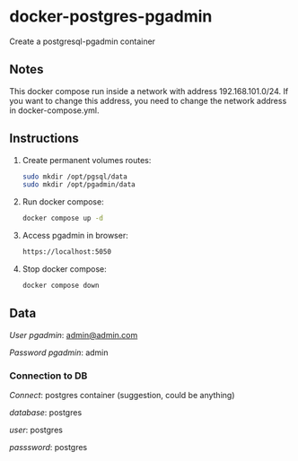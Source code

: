 # docker-postgres-pgadmin

Create a postgresql-pgadmin container

## Notes

This docker compose run inside a network with address 192.168.101.0/24.
If you want to change this address, you need to change the network address in docker-compose.yml.

## Instructions

1. Create permanent volumes routes:

    ```bash
    sudo mkdir /opt/pgsql/data
    sudo mkdir /opt/pgadmin/data
    ```

2. Run docker compose:

    ```bash
    docker compose up -d
    ```

3. Access pgadmin in browser:

    ```bash
    https://localhost:5050
    ```

4. Stop docker compose:

    ```bash
    docker compose down
    ```

## Data

*User pgadmin*: <admin@admin.com>

*Password pgadmin*: admin

### Connection to DB

*Connect*: postgres container    (suggestion, could be anything)

*database*: postgres

*user*: postgres

*passsword*: postgres

